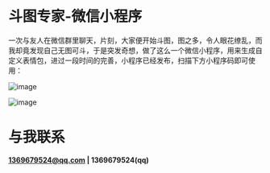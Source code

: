 # 斗图专家-微信小程序

一次与友人在微信群里聊天，片刻，大家便开始斗图，图之多，令人眼花缭乱，而我却竟发现自己无图可斗，于是突发奇想，做了这么一个微信小程序，用来生成自定义表情包，进过一段时间的完善，小程序已经发布，扫描下方小程序码即可使用：

![image](https://github.com/yindahui/DoutuDoctor/raw/master/images/2.jpg)


![image](https://github.com/yindahui/DoutuDoctor/raw/master/images/1.jpg)

# 与我联系
**1369679524@qq.com | 1369679524(qq)**
